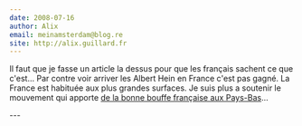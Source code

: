 ```yaml
---
date: 2008-07-16
author: Alix
email: meinamsterdam@blog.re
site: http://alix.guillard.fr
---
```


<p>
Il faut que je fasse un article la dessus pour que les français sachent ce que c'est... Par contre voir arriver les Albert Hein en France c'est pas gagné. La France est habituée aux plus grandes surfaces. Je suis plus a soutenir le mouvement qui apporte <a href="/un-samedi-presque-en-france">de la bonne bouffe française aux Pays-Bas</a>...
</p>
---